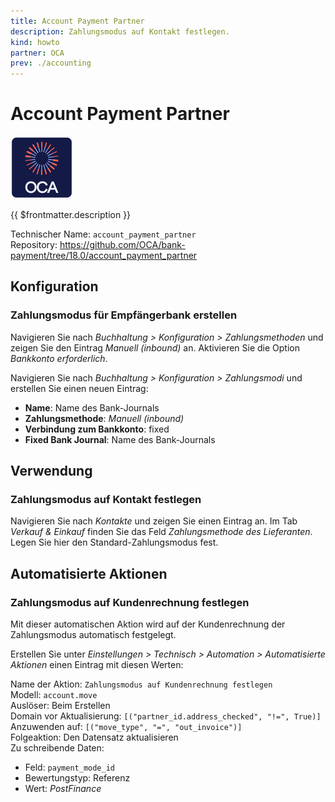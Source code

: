 ```yaml
---
title: Account Payment Partner
description: Zahlungsmodus auf Kontakt festlegen.
kind: howto
partner: OCA
prev: ./accounting
---
```


# Account Payment Partner

![icon_oca_app](attachments/icon_oca_app.png)

{{ $frontmatter.description }}

Technischer Name: `account_payment_partner`\
Repository: <https://github.com/OCA/bank-payment/tree/18.0/account_payment_partner>

## Konfiguration

### Zahlungsmodus für Empfängerbank erstellen

Navigieren Sie nach _Buchhaltung > Konfiguration > Zahlungsmethoden_ und zeigen Sie den Eintrag _Manuell (inbound)_ an. Aktivieren Sie die Option _Bankkonto erforderlich_.

Navigieren Sie nach _Buchhaltung > Konfiguration > Zahlungsmodi_ und erstellen Sie einen neuen Eintrag:

- **Name**: Name des Bank-Journals
- **Zahlungsmethode**: _Manuell (inbound)_
- **Verbindung zum Bankkonto**: fixed
- **Fixed Bank Journal**: Name des Bank-Journals

## Verwendung

### Zahlungsmodus auf Kontakt festlegen

Navigieren Sie nach _Kontakte_ und zeigen Sie einen Eintrag an. Im Tab _Verkauf & Einkauf_ finden Sie das Feld _Zahlungsmethode des Lieferanten_. Legen Sie hier den Standard-Zahlungsmodus fest.

## Automatisierte Aktionen

### Zahlungsmodus auf Kundenrechnung festlegen

Mit dieser automatischen Aktion wird auf der Kundenrechnung der Zahlungsmodus automatisch festgelegt.

Erstellen Sie unter _Einstellungen > Technisch > Automation > Automatisierte Aktionen_ einen Eintrag mit diesen Werten:

Name der Aktion: `Zahlungsmodus auf Kundenrechnung festlegen`\
Modell: `account.move`\
Auslöser: Beim Erstellen\
Domain vor Aktualisierung: `[("partner_id.address_checked", "!=", True)]`\
Anzuwenden auf: `[("move_type", "=", "out_invoice")]`\
Folgeaktion: Den Datensatz aktualisieren\
Zu schreibende Daten:

- Feld: `payment_mode_id`
- Bewertungstyp: Referenz
- Wert: _PostFinance_
